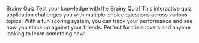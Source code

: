 Brainy Quiz
Test your knowledge with the Brainy Quiz! This interactive quiz application challenges you with multiple-choice questions across various topics. With a fun scoring system, you can track your performance and see how you stack up against your friends. Perfect for trivia lovers and anyone looking to learn something new!

